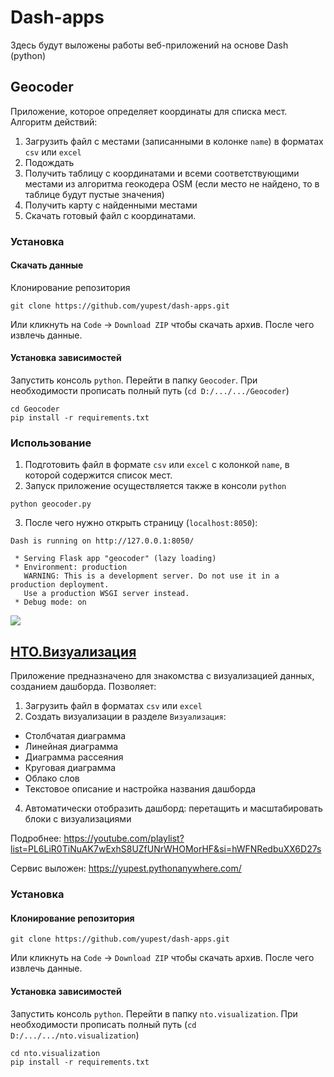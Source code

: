 # Dash-apps

Здесь будут выложены работы веб-приложений на основе Dash (python)

## Geocoder
Приложение, которое определяет координаты для списка мест. Алгоритм действий:

1. Загрузить файл с местами (записанными в колонке `name`) в форматах `csv` или `excel`
2. Подождать
3. Получить таблицу с координатами и всеми соответствующими местами из алгоритма геокодера OSM (если место не найдено, то в таблице будут пустые значения)
4. Получить карту с найденными местами
5. Скачать готовый файл с координатами.

### Установка
#### Скачать данные

Клонирование репозитория

```
git clone https://github.com/yupest/dash-apps.git
```
Или кликнуть на `Code` -> `Download ZIP` чтобы скачать архив. После чего извлечь данные.

#### Установка зависимостей

Запустить консоль `python`. Перейти в папку `Geocoder`. При необходимости прописать полный путь (`cd D:/.../.../Geocoder`)
```
cd Geocoder 
pip install -r requirements.txt
```
### Использование

1. Подготовить файл в формате `csv` или `excel` с колонкой `name`, в которой содержится список мест.
2. Запуск приложение осуществляется также в консоли `python`
```
python geocoder.py
```
3. После чего нужно открыть страницу (`localhost:8050`): 
```
Dash is running on http://127.0.0.1:8050/

 * Serving Flask app "geocoder" (lazy loading)
 * Environment: production
   WARNING: This is a development server. Do not use it in a production deployment.
   Use a production WSGI server instead.
 * Debug mode: on
```
![](https://github.com/yupest/dash-apps/blob/main/Geocoder/geocoder_example.gif?raw=true)

## [НТО.Визуализация](https://github.com/yupest/dash-apps/tree/main/nto.visualization)
Приложение предназначено для знакомства с визуализацией данных, созданием дашборда. Позволяет:

1. Загрузить файл в форматах `csv` или `excel`
2. Создать визуализации в разделе `Визуализация`:
- Столбчатая диаграмма
- Линейная диаграмма
- Диаграмма рассеяния
- Круговая диаграмма
- Облако слов
- Текстовое описание и настройка названия дашборда
4. Автоматически отобразить дашборд: перетащить и масштабировать блоки с визуализациями

Подробнее: https://youtube.com/playlist?list=PL6LiR0TiNuAK7wExhS8UZfUNrWHOMorHF&si=hWFNRedbuXX6D27s

Сервис выложен: https://yupest.pythonanywhere.com/

### Установка
#### Клонирование репозитория

```
git clone https://github.com/yupest/dash-apps.git
```
Или кликнуть на `Code` -> `Download ZIP` чтобы скачать архив. После чего извлечь данные.

#### Установка зависимостей

Запустить консоль `python`. Перейти в папку `nto.visualization`. При необходимости прописать полный путь (`cd D:/.../.../nto.visualization`)
```
cd nto.visualization 
pip install -r requirements.txt
```
